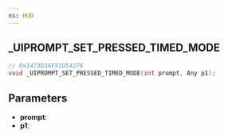 ```yaml
---
ns: HUD
---
```

## _UIPROMPT_SET_PRESSED_TIMED_MODE

```c
// 0x1473D3AF51D54276
void _UIPROMPT_SET_PRESSED_TIMED_MODE(int prompt, Any p1);
```

## Parameters
* **prompt**:
* **p1**:
